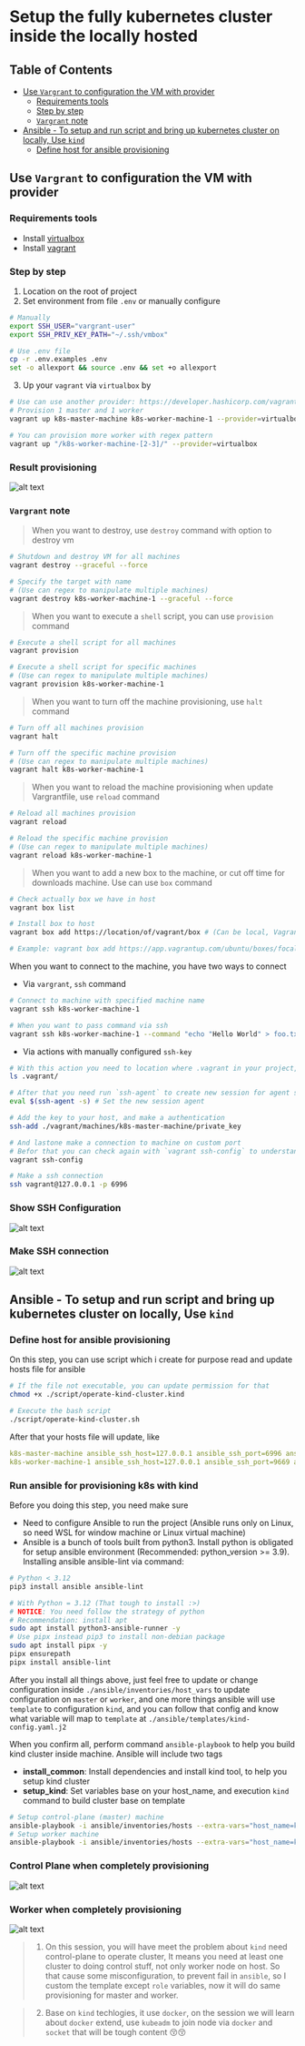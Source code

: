 <h1>Setup the fully kubernetes cluster inside the locally hosted</h1>

<h2>Table of Contents</h2>

- [Use `Vargrant` to configuration the VM with provider](#use-vargrant-to-configuration-the-vm-with-provider)
  - [Requirements tools](#requirements-tools)
  - [Step by step](#step-by-step)
  - [`Vargrant` note](#vargrant-note)
- [Ansible - To setup and run script and bring up kubernetes cluster on locally, Use `kind`](#ansible---to-setup-and-run-script-and-bring-up-kubernetes-cluster-on-locally-use-kind)
  - [Define host for ansible provisioning](#define-host-for-ansible-provisioning)

## Use `Vargrant` to configuration the VM with provider

### Requirements tools

  - Install [virtualbox](https://www.virtualbox.org/wiki/Downloads)
  - Install [vagrant](https://developer.hashicorp.com/vagrant/docs/installation)

### Step by step

1. Location on the root of project
2. Set environment from file `.env` or manually configure

```bash
# Manually
export SSH_USER="vargrant-user"
export SSH_PRIV_KEY_PATH="~/.ssh/vmbox"

# Use .env file
cp -r .env.examples .env
set -o allexport && source .env && set +o allexport
```
3. Up your `vagrant` via `virtualbox` by

```bash
# Use can use another provider: https://developer.hashicorp.com/vagrant/docs/providers
# Provision 1 master and 1 worker
vagrant up k8s-master-machine k8s-worker-machine-1 --provider=virtualbox

# You can provision more worker with regex pattern
vagrant up "/k8s-worker-machine-[2-3]/" --provider=virtualbox
```

<h3>Result provisioning</h3>

![alt text](assets/images/session1/vagrant-provisioning.png)


### `Vargrant` note

> When you want to destroy, use `destroy` command with option to destroy vm

```bash
# Shutdown and destroy VM for all machines
vagrant destroy --graceful --force

# Specify the target with name
# (Use can regex to manipulate multiple machines)
vagrant destroy k8s-worker-machine-1 --graceful --force
```

> When you want to execute a `shell` script, you can use `provision` command

```bash
# Execute a shell script for all machines
vagrant provision

# Execute a shell script for specific machines
# (Use can regex to manipulate multiple machines)
vagrant provision k8s-worker-machine-1
```

> When you want to turn off the machine provisioning, use `halt` command

```bash
# Turn off all machines provision
vagrant halt

# Turn off the specific machine provision 
# (Use can regex to manipulate multiple machines)
vagrant halt k8s-worker-machine-1
```

> When you want to reload the machine provisioning when update Vargrantfile, use `reload` command

```bash
# Reload all machines provision
vagrant reload

# Reload the specific machine provision
# (Use can regex to manipulate multiple machines)
vagrant reload k8s-worker-machine-1
``` 

> When you want to add a new box to the machine, or cut off time for downloads machine. Use can use `box` command

```bash
# Check actually box we have in host
vagrant box list

# Install box to host
vagrant box add https://location/of/vagrant/box # (Can be local, Vagrant Registry or private storage)

# Example: vagrant box add https://app.vagrantup.com/ubuntu/boxes/focal64
```

When you want to connect to the machine, you have two ways to connect 

- Via `vargrant`, `ssh` command

```bash
# Connect to machine with specified machine name
vagrant ssh k8s-worker-machine-1

# When you want to pass command via ssh
vagrant ssh k8s-worker-machine-1 --command "echo "Hello World" > foo.txt"
```

- Via actions with manually configured `ssh-key`

```bash
# With this action you need to location where .vagrant in your project, usually in root directory
ls .vagrant/

# After that you need run `ssh-agent` to create new session for agent ssh
eval $(ssh-agent -s) # Set the new session agent

# Add the key to your host, and make a authentication
ssh-add ./vagrant/machines/k8s-master-machine/private_key

# And lastone make a connection to machine on custom port
# Befor that you can check again with `vagrant ssh-config` to understand your `ssh` work on port
vagrant ssh-config

# Make a ssh connection
ssh vagrant@127.0.0.1 -p 6996
```

<h3>Show SSH Configuration</h3>

![alt text](assets/images/session1/vagrant-ssh-config.png)

<h3>Make SSH connection</h3>

![alt text](assets/images/session1/vagrant-ssh-success.png)

## Ansible - To setup and run script and bring up kubernetes cluster on locally, Use `kind`

### Define host for ansible provisioning

On this step, you can use script which i create for purpose read and update hosts file for ansible

```bash
# If the file not executable, you can update permission for that
chmod +x ./script/operate-kind-cluster.kind

# Execute the bash script
./script/operate-kind-cluster.sh
```

After that your hosts file will update, like

```yaml
k8s-master-machine ansible_ssh_host=127.0.0.1 ansible_ssh_port=6996 ansible_ssh_user=vagrant
k8s-worker-machine-1 ansible_ssh_host=127.0.0.1 ansible_ssh_port=9669 ansible_ssh_user=vagrant
```

### Run ansible for provisioning k8s with kind

Before you doing this step, you need make sure

- Need to configure Ansible to run the project (Ansible runs only on Linux, so need WSL for window machine or Linux virtual machine)
- Ansible is a bunch of tools built from python3. Install python is obligated for setup ansible environment (Recommended: python_version >= 3.9). Installing ansible ansible-lint via command:

```bash
# Python < 3.12
pip3 install ansible ansible-lint

# With Python = 3.12 (That tough to install :>)
# NOTICE: You need follow the strategy of python
# Recommendation: install apt
sudo apt install python3-ansible-runner -y
# Use pipx instead pip3 to install non-debian package
sudo apt install pipx -y
pipx ensurepath
pipx install ansible-lint
```

After you install all things above, just feel free to update or change configuration inside `./ansible/inventories/host_vars` to update configuration on `master` or `worker`, and one more things ansible will use `template` to configuration `kind`, and you can follow that config and know what variable will map to `template` at `./ansible/templates/kind-config.yaml.j2`

When you confirm all, perform command `ansible-playbook` to help you build kind cluster inside machine. Ansible will include two tags

- **install_common**: Install dependencies and install kind tool, to help you setup kind cluster
- **setup_kind**: Set variables base on your host_name, and execution `kind` command to build cluster base on template

```bash
# Setup control-plane (master) machine
ansible-playbook -i ansible/inventories/hosts --extra-vars="host_name=k8s-master-machine" --tags "install_common,setup_kind" ansible/k8s-provisioning-playbook.yaml
# Setup worker machine
ansible-playbook -i ansible/inventories/hosts --extra-vars="host_name=k8s-worker-machine-1" --tags "install_common,setup_kind" ansible/k8s-provisioning-playbook.yaml
```

<h3>Control Plane when completely provisioning</h3>

![alt text](assets/images/session2/kind-master-cluster.png)

<h3>Worker when completely provisioning</h3>

![alt text](assets/images/session2/Kind-worker-cluster.png)

> 1. On this session, you will have meet the problem about `kind` need control-plane to operate cluster, It means you need at least one cluster to doing control stuff, not only worker node on host. So that cause some misconfiguration, to prevent fail in `ansible`, so I custom the template except `role` variables, now it will do same provisioning for master and worker.

> 2. Base on `kind` techlogies, it use `docker`, on the session we will learn about `docker` extend, use `kubeadm` to join node via `docker` and `socket` that will be tough content 😚😚